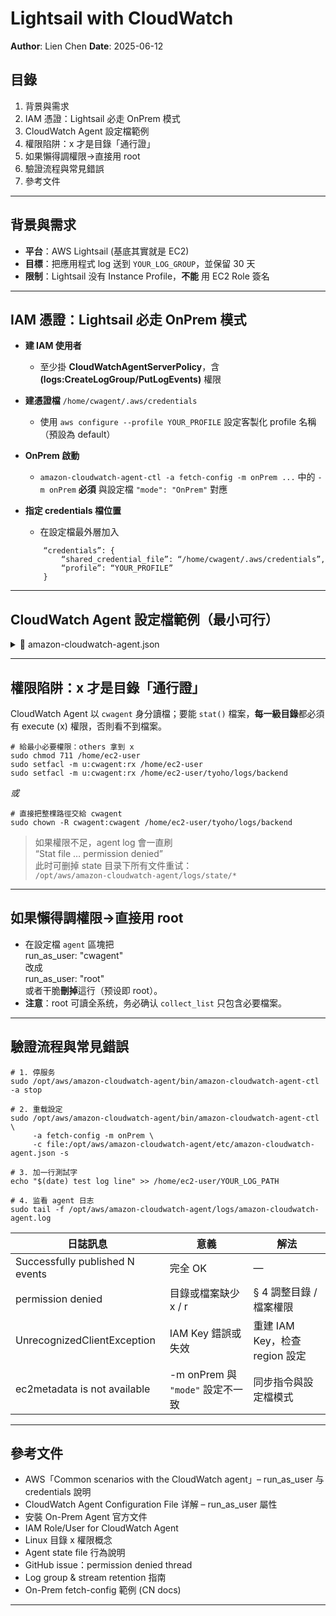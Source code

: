 # Lightsail with CloudWatch

**Author**: Lien Chen  **Date**: 2025-06-12

## 目錄

1. 背景與需求  
2. IAM 憑證：Lightsail 必走 OnPrem 模式  
3. CloudWatch Agent 設定檔範例  
4. 權限陷阱：x 才是目錄「通行證」  
5. 如果懶得調權限→直接用 root  
6. 驗證流程與常見錯誤  
7. 參考文件

---

## 背景與需求

- **平台**：AWS Lightsail (基底其實就是 EC2)  
- **目標**：把應用程式 log 送到 `YOUR_LOG_GROUP`，並保留 30 天  
- **限制**：Lightsail 没有 Instance Profile，**不能** 用 EC2 Role 簽名

---

## IAM 憑證：Lightsail 必走 OnPrem 模式

- **建 IAM 使用者**  
  - 至少掛 **CloudWatchAgentServerPolicy**，含 **(logs:CreateLogGroup/PutLogEvents)** 權限

- **建憑證檔** `/home/cwagent/.aws/credentials`  
  - 使用 `aws configure --profile YOUR_PROFILE` 設定客製化 profile 名稱（預設為 default）

- **OnPrem 啟動**  
    - `amazon-cloudwatch-agent-ctl -a fetch-config -m onPrem ...` 中的 `-m onPrem` **必須** 與設定檔 `"mode": "OnPrem"` 對應

- **指定 credentials 檔位置**  
  - 在設定檔最外層加入
  ```
      “credentials”: {  
          “shared_credential_file”: “/home/cwagent/.aws/credentials”,  
          “profile”: “YOUR_PROFILE”  
      }
  ```

---

## CloudWatch Agent 設定檔範例（最小可行）

<details>
  <summary>📄 amazon-cloudwatch-agent.json</summary>

    {
      "agent": {
        "metrics_collection_interval": 60,
        "run_as_user": "cwagent"
      },
      "credentials": {
        "shared_credential_file": "/home/cwagent/.aws/credentials",
        "profile": "YOUR_PROFILE"
      },
      "logs": {
        "force_flush_interval": 5,
        "logs_collected": {
          "files": {
            "collect_list": [
              {
                "file_path": "YOUR_LOG_PATH",
                "from_beginning": true,
                "log_group_name": "YOUR_LOG_GROUP",
                "log_stream_name": "{hostname}",
                "retention_in_days": 30,
                "timezone": "LOCAL"
              }
            ]
          }
        }
      }
    }

</details>

---

## 權限陷阱：x 才是目錄「通行證」

CloudWatch Agent 以 `cwagent` 身分讀檔；要能 `stat()` 檔案，**每一級目錄**都必須有 execute (x) 權限，否則看不到檔案。

    # 給最小必要權限：others 拿到 x
    sudo chmod 711 /home/ec2-user
    sudo setfacl -m u:cwagent:rx /home/ec2-user
    sudo setfacl -m u:cwagent:rx /home/ec2-user/tyoho/logs/backend

*或*

    # 直接把整棵路徑交給 cwagent
    sudo chown -R cwagent:cwagent /home/ec2-user/tyoho/logs/backend

> 如果權限不足，agent log 會一直刷  
> “Stat file … permission denied”  
> 此时可删掉 state 目录下所有文件重试：  
> `/opt/aws/amazon-cloudwatch-agent/logs/state/*`

---

## 如果懶得調權限→直接用 root

- 在設定檔 `agent` 區塊把  
    run_as_user: "cwagent"  
  改成  
    run_as_user: "root"  
  或者干脆**刪掉**這行（预设即 root）。  
- **注意**：root 可讀全系统，务必确认 `collect_list` 只包含必要檔案。

---

## 驗證流程與常見錯誤

    # 1. 停服务
    sudo /opt/aws/amazon-cloudwatch-agent/bin/amazon-cloudwatch-agent-ctl -a stop

    # 2. 重载設定
    sudo /opt/aws/amazon-cloudwatch-agent/bin/amazon-cloudwatch-agent-ctl \
         -a fetch-config -m onPrem \
         -c file:/opt/aws/amazon-cloudwatch-agent/etc/amazon-cloudwatch-agent.json -s

    # 3. 加一行測試字
    echo "$(date) test log line" >> /home/ec2-user/YOUR_LOG_PATH

    # 4. 监看 agent 日志
    sudo tail -f /opt/aws/amazon-cloudwatch-agent/logs/amazon-cloudwatch-agent.log

| 日誌訊息                      | 意義                             | 解法                            |
|-------------------------------|----------------------------------|---------------------------------|
| Successfully published N events | 完全 OK                          | —                               |
| permission denied             | 目錄或檔案缺少 x / r              | § 4 調整目錄 / 檔案權限         |
| UnrecognizedClientException   | IAM Key 錯誤或失效               | 重建 IAM Key，检查 region 設定 |
| ec2metadata is not available  | -m onPrem 與 `"mode"` 設定不一致 | 同步指令與設定檔模式           |

---

## 參考文件

- AWS「Common scenarios with the CloudWatch agent」– run_as_user 与 credentials 說明  
- CloudWatch Agent Configuration File 详解 – run_as_user 屬性  
- 安裝 On-Prem Agent 官方文件  
- IAM Role/User for CloudWatch Agent  
- Linux 目錄 x 權限概念  
- Agent state file 行為說明  
- GitHub issue：permission denied thread  
- Log group & stream retention 指南  
- On-Prem fetch-config 範例 (CN docs)

---

